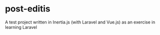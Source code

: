 # post-editis
A test project written in Inertia.js (with Laravel and Vue.js) as an exercise in learning Laravel
